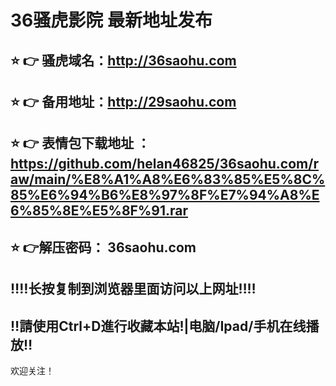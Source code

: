 # 36骚虎影院 最新地址发布 
## ⭐️ 👉 骚虎域名：http://36saohu.com
## ⭐️ 👉 备用地址：http://29saohu.com
## ⭐️ 👉 表情包下载地址 ：https://github.com/helan46825/36saohu.com/raw/main/%E8%A1%A8%E6%83%85%E5%8C%85%E6%94%B6%E8%97%8F%E7%94%A8%E6%85%8E%E5%8F%91.rar
## ⭐️ 👉解压密码： 36saohu.com
## ‼️‼️长按复制到浏览器里面访问以上网址‼️‼️
## ‼️請使用Ctrl+D進行收藏本站!|电脑/Ipad/手机在线播放‼️
欢迎关注！
